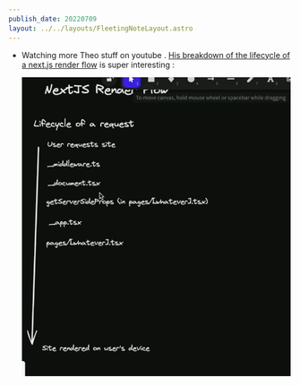 ```yaml
---
publish_date: 20220709    
layout: ../../layouts/FleetingNoteLayout.astro
---
```

- Watching more Theo stuff on youtube . [His breakdown of the lifecycle of a next.js render flow](https://youtu.be/d6lKEV_3kxQ) is super interesting :
  
  ![](Pasted%20image%2020220711180651.png)
  
  
